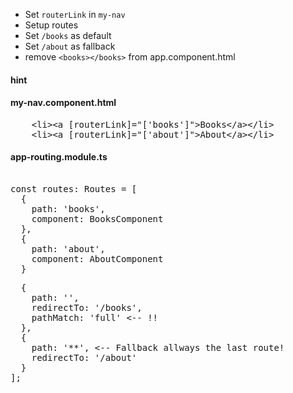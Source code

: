 * Set `routerLink` in `my-nav`
* Setup routes
* Set `/books` as default
* Set `/about` as fallback
* remove `<books></books>` from app.component.html


#### hint

#### my-nav.component.html
<pre>
    &lt;li>&lt;a [routerLink]="['books']">Books&lt;/a>&lt;/li>
    &lt;li>&lt;a [routerLink]="['about']">About&lt;/a>&lt;/li>
</pre>

#### app-routing.module.ts
<pre>

const routes: Routes = [
  {
    path: 'books',
    component: BooksComponent
  },
  {
    path: 'about',
    component: AboutComponent
  }
</pre>

<pre>
  {
    path: '',
    redirectTo: '/books',
    pathMatch: 'full' <-- !!
  },
  {
    path: '**', <-- Fallback allways the last route!
    redirectTo: '/about'
  }
];
</pre>

